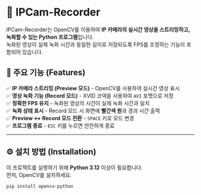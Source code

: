 # 🎥 IPCam-Recorder

IPCam-Recorder는 OpenCV를 이용하여 **IP 카메라의 실시간 영상을 스트리밍하고, 녹화할 수 있는 Python 프로그램**입니다.  
녹화된 영상이 실제 녹화 시간과 동일한 길이로 저장되도록 FPS를 조정하는 기능이 포함되어 있습니다.

## 📌 주요 기능 (Features)
✅ **IP 카메라 스트리밍 (Preview 모드)** - OpenCV를 사용하여 실시간 영상 표시  
✅ **영상 녹화 기능 (Record 모드)** - XVID 코덱을 사용하여 `AVI` 포맷으로 저장  
✅ **정확한 FPS 유지** - 녹화된 영상의 시간이 실제 녹화 시간과 일치  
✅ **녹화 상태 표시** - Record 모드 시 화면에 **빨간색 원**과 경과 시간 출력  
✅ **Preview ↔ Record 모드 전환** - `SPACE` 키로 모드 변경  
✅ **프로그램 종료** - `ESC` 키를 누르면 안전하게 종료  

---

## ⚙️ 설치 방법 (Installation)
이 프로젝트를 실행하기 위해 **Python 3.12** 이상이 필요합니다.  
먼저, OpenCV를 설치하세요.

```bash
pip install opencv-python
